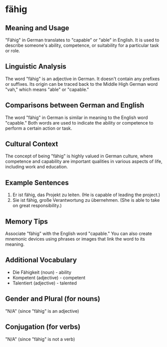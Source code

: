# fähig
## Meaning and Usage
"Fähig" in German translates to "capable" or "able" in English. It is used to describe someone's ability, competence, or suitability for a particular task or role.

## Linguistic Analysis
The word "fähig" is an adjective in German. It doesn't contain any prefixes or suffixes. Its origin can be traced back to the Middle High German word "vah," which means "able" or "capable."

## Comparisons between German and English
The word "fähig" in German is similar in meaning to the English word "capable." Both words are used to indicate the ability or competence to perform a certain action or task.

## Cultural Context
The concept of being "fähig" is highly valued in German culture, where competence and capability are important qualities in various aspects of life, including work and education.

## Example Sentences
1. Er ist fähig, das Projekt zu leiten. (He is capable of leading the project.)
2. Sie ist fähig, große Verantwortung zu übernehmen. (She is able to take on great responsibility.)

## Memory Tips
Associate "fähig" with the English word "capable." You can also create mnemonic devices using phrases or images that link the word to its meaning.

## Additional Vocabulary
- Die Fähigkeit (noun) - ability
- Kompetent (adjective) - competent
- Talentiert (adjective) - talented

## Gender and Plural (for nouns)
"N/A" (since "fähig" is an adjective)

## Conjugation (for verbs)
"N/A" (since "fähig" is not a verb)